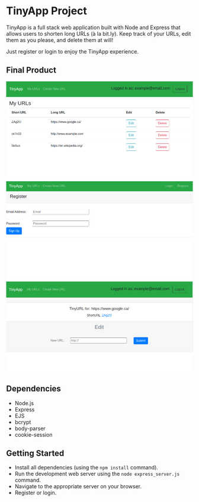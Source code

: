 # TinyApp Project

TinyApp is a full stack web application built with Node and Express that allows users to shorten long URLs (à la bit.ly).
Keep track of your URLs, edit them as you please, and delete them at will! 

Just register or login to enjoy the TinyApp experience. 

## Final Product

!["Screenshot of URLs page"](https://raw.githubusercontent.com/KelseyErickson/tinyapp/master/docs/tinyApp-urlsPage.png)
!["Screenshot of register page"](https://raw.githubusercontent.com/KelseyErickson/tinyapp/master/docs/tinyApp-register.png)
!["Screenshot of edit page"](https://raw.githubusercontent.com/KelseyErickson/tinyapp/master/docs/tinyApp-edit.png)

## Dependencies

- Node.js
- Express
- EJS
- bcrypt
- body-parser
- cookie-session

## Getting Started

- Install all dependencies (using the `npm install` command).
- Run the development web server using the `node express_server.js` command.
- Navigate to the appropriate server on your browser.
- Register or login.